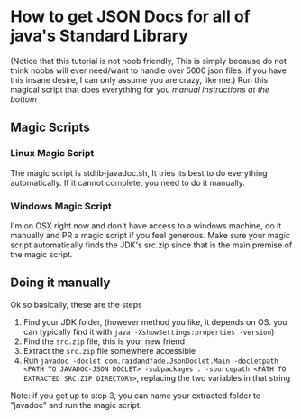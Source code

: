# How to get JSON Docs for all of java's Standard Library

(Notice that this tutorial is not noob friendly, This is simply because do not think noobs will ever need/want to handle over 5000 json files, if you have this insane desire, I can only assume you are crazy, like me.)
Run this magical script that does everything for you
*manual instructions at the bottom*

## Magic Scripts

### Linux Magic Script

The magic script is stdlib-javadoc.sh, It tries its best to do everything automatically. If it cannot complete, you need to do it manually.

### Windows Magic Script

I'm on OSX right now and don't have access to a windows machine, do it manually and PR a magic script if you feel generous. Make sure your magic script automatically finds the JDK's src.zip since that is the main premise of the magic script.

## Doing it manually

Ok so basically, these are the steps

1. Find your JDK folder, (however method you like, it depends on OS. you can typically find it with `java -XshowSettings:properties -version`)
2. Find the `src.zip` file, this is your new friend
3. Extract the `src.zip` file somewhere accessible
4. Run `javadoc -doclet com.raidandfade.JsonDoclet.Main -docletpath <PATH TO JAVADOC-JSON DOCLET> -subpackages . -sourcepath <PATH TO EXTRACTED SRC.ZIP DIRECTORY>`, replacing the two variables in that string

Note: if you get up to step 3, you can name your extracted folder to "javadoc" and run the magic script.